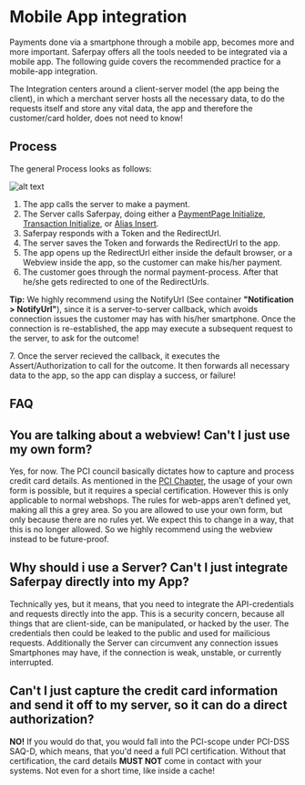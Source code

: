 # Mobile App integration

Payments done via a smartphone through a mobile app, becomes more and more important.
Saferpay offers all the tools needed to be integrated via a mobile app.
The following guide covers the recommended practice for a mobile-app integration.

The Integration centers around a client-server model (the app being the client), in which a merchant server hosts all the necessary data, to do the requests itself and store any vital data, the app and therefore the customer/card holder, does not need to know!


## <a name="mobile-process"></a>Process

The general Process looks as follows:

![alt text](https://raw.githubusercontent.com/saferpay/sndbx/master/images/App-Integration.png "App-Integration Process")

1. The app calls the server to make a payment.
2. The Server calls Saferpay, doing either a [PaymentPage Initialize](https://saferpay.github.io/jsonapi/index.html#Payment_v1_PaymentPage_Initialize), [Transaction Initialize](https://saferpay.github.io/jsonapi/index.html#Payment_v1_Transaction_Initialize), or [Alias Insert](https://saferpay.github.io/jsonapi/index.html#Payment_v1_Transaction_Initialize).
3. Saferpay responds with a Token and the RedirectUrl.
4. The server saves the Token and forwards the RedirectUrl to the app.
5. The app opens up the RedirectUrl either inside the default browser, or a Webview inside the app, so the customer can make his/her payment.
6. The customer goes through the normal payment-process. After that he/she gets redirected to one of the RedirectUrls.
<div class="info">
  <p><strong>Tip:</strong> We highly recommend using the NotifyUrl (See container <strong>"Notification > NotifyUrl"</strong>), since it is a server-to-server callback, which avoids connection issues the customer may has with his/her smartphone. Once the connection is re-established, the app may execute a subsequent request to the server, to ask for the outcome!</p>
</div>
7. Once the server recieved the callback, it executes the Assert/Authorization to call for the outcome. It then forwards all necessary data to the app, so the app can display a success, or failure!

## <a name="mobile-faq"></a>FAQ

## You are talking about a webview! Can't I just use my own form?
Yes, for now.
The PCI council basically dictates how to capture and process credit card details.
As mentioned in the [PCI Chapter](https://saferpay.github.io/sndbx/#pci), the usage of your own form is possible, but it requires a special certification. However this is only applicable to normal webshops. The rules for web-apps aren't defined yet, making all this a grey area.
So you are allowed to use your own form, but only because there are no rules yet.
We expect this to change in a way, that this is no longer allowed. So we highly recommend using the webview instead to be future-proof.

## Why should i use a Server? Can't I just integrate Saferpay directly into my App?
Technically yes, but it means, that you need to integrate the API-credentials and requests directly into the app.
This is a security concern, because all things that are client-side, can be manipulated, or hacked by the user.
The credentials then could be leaked to the public and used for mailicious requests. Additionally the Server can circumvent any connection issues Smartphones may have, if the connection is weak, unstable, or currently interrupted.

## Can't I just capture the credit card information and send it off to my server, so it can do a direct authorization? 
<strong>NO!</strong> If you would do that, you would fall into the PCI-scope under PCI-DSS SAQ-D, which means, that you'd need a full PCI certification. Without that certification, the card details <strong>MUST NOT</strong> come in contact with your systems. Not even for a short time, like inside a cache! 
